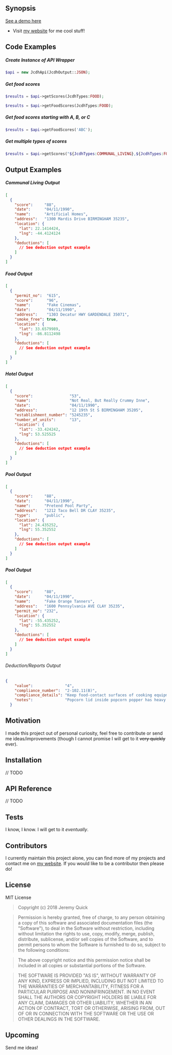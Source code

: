 ## Synopsis

[See a demo here](https://www.jcdh.jrquick.com)

* Visit [my website](https://jrquick.com) for me cool stuff!

## Code Examples

##### Create Instance of API Wrapper
```php
$api = new JcdhApi(JcdhOutput::JSON);
```

##### Get food scores
```php
$results = $api->getScores(JcdhTypes:FOOD);
```

```php
$results = $api->getFoodScores(JcdhTypes:FOOD);
```

##### Get food scores starting with A, B, or C
```php
$results = $api->getFoodScores('ABC');
```

##### Get multiple types of scores
```php
$results = $api->getScores("${JcdhTypes:COMMUNAL_LIVING},${JcdhTypes:FOOD},${JcdhTypes:POOL}");
```

## Output Examples

##### Communal Living Output
```json
[
  {
    "score":     "88",
    "date":      "04/11/1990",
    "name":      "Artificial Homes",
    "address":   "1300 Mardis Drive BIRMINGHAM 35235",
    "location": {
      "lat": 22.1414424,
      "lng": -44.4124124
    },
    "deductions": [
      // See deduction output example
    ]
  }
]
```

##### Food Output
```json
[
  {
    "permit_no":  "615",
    "score":      "96",
    "name":       "Fake Cinemas",
    "date":       "04/11/1990",
    "address":    "1303 Decatur HWY GARDENDALE 35071",
    "smoke_free": true,
    "location": {
      "lat": 33.6579989,
      "lng": -86.8112498
    },
    "deductions": [
      // See deduction output example
    ]
  }
]
```

##### Hotel Output
```json
[
  {
    "score":                "53",
    "name":                 "Not Real, But Really Crummy Inne",
    "date":                 "04/11/1990",
    "address":              "12 19th St S BIRMINGHAM 35205",
    "establishment_number": "5245235",
    "number_of_units":      "13",
    "location": {
      "lat": -33.424242,
      "lng": 53.525525
    },
    "deductions": [
      // See deduction output example
    ]
  }
]
```

##### Pool Output
```json
[
  {
    "score":     "88",
    "date":      "04/11/1990",
    "name":      "Pretend Pool Party",
    "address":   "1212 Taco Bell DR CLAY 35235",
    "type":      "public",
    "location": {
      "lat": 24.435252,
      "lng": 55.352552
    },
    "deductions": [
      // See deduction output example
    ]
  }
]
```

##### Pool Output
```json
[
  {
    "score":     "88",
    "date":      "04/11/1990",
    "name":      "Fake Orange Tanners",
    "address":   "1600 Pennsylvania AVE CLAY 35235",
    "permit_no": "232",
    "location": {
      "lat": -55.435252,
      "lng": 55.352552
    },
    "deductions": [
      // See deduction output example
    ]
  }
]
```

###### Deduction/Reports Output 
```json
{
    "value":              "4",
    "compliance_number":  "2-102.11(B)",
    "compliance_details": "Keep food-contact surfaces of cooking equipment (grills, fryers, etc.) and pans free of encrusted grease deposits and other soil accumulations.",
    "notes":              "Popcorn lid inside popcorn popper has heavy grease residue."
  }
```

## Motivation

I made this project out of personal curiosity, feel free to contribute or send me ideas/improvements (though I cannot promise I will get to it ~~very quickly~~ ever).

## Installation

// TODO

## API Reference

// TODO

## Tests

I know, I know. I will get to it _eventually_.

## Contributors

I currently maintain this project alone, you can find more of my projects and contact me on [my website](https://www.jrquick.com). If you would like to be a contributor then please do!

## License

MIT License

>Copyright (c) 2018 Jeremy Quick

>Permission is hereby granted, free of charge, to any person obtaining a copy
of this software and associated documentation files (the "Software"), to deal
in the Software without restriction, including without limitation the rights
to use, copy, modify, merge, publish, distribute, sublicense, and/or sell
copies of the Software, and to permit persons to whom the Software is
furnished to do so, subject to the following conditions:

>The above copyright notice and this permission notice shall be included in all
copies or substantial portions of the Software.

>THE SOFTWARE IS PROVIDED "AS IS", WITHOUT WARRANTY OF ANY KIND, EXPRESS OR
IMPLIED, INCLUDING BUT NOT LIMITED TO THE WARRANTIES OF MERCHANTABILITY,
FITNESS FOR A PARTICULAR PURPOSE AND NONINFRINGEMENT. IN NO EVENT SHALL THE
AUTHORS OR COPYRIGHT HOLDERS BE LIABLE FOR ANY CLAIM, DAMAGES OR OTHER
LIABILITY, WHETHER IN AN ACTION OF CONTRACT, TORT OR OTHERWISE, ARISING FROM,
OUT OF OR IN CONNECTION WITH THE SOFTWARE OR THE USE OR OTHER DEALINGS IN THE
SOFTWARE.

## Upcoming

Send me ideas!

